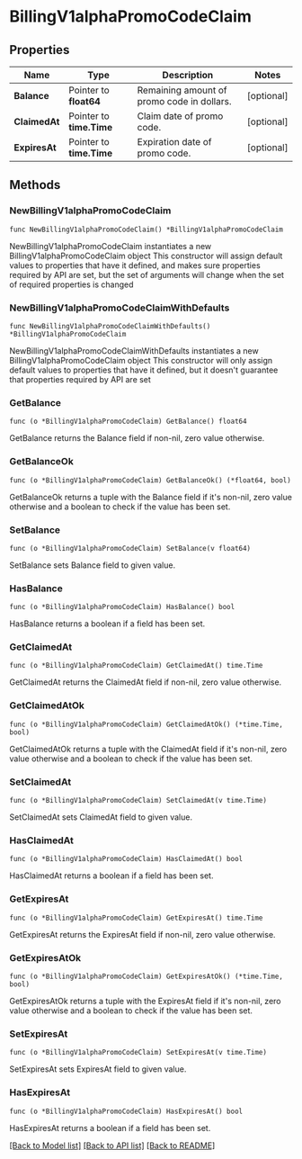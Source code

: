 # BillingV1alphaPromoCodeClaim

## Properties

Name | Type | Description | Notes
------------ | ------------- | ------------- | -------------
**Balance** | Pointer to **float64** | Remaining amount of promo code in dollars. | [optional] 
**ClaimedAt** | Pointer to **time.Time** | Claim date of promo code. | [optional] 
**ExpiresAt** | Pointer to **time.Time** | Expiration date of promo code. | [optional] 

## Methods

### NewBillingV1alphaPromoCodeClaim

`func NewBillingV1alphaPromoCodeClaim() *BillingV1alphaPromoCodeClaim`

NewBillingV1alphaPromoCodeClaim instantiates a new BillingV1alphaPromoCodeClaim object
This constructor will assign default values to properties that have it defined,
and makes sure properties required by API are set, but the set of arguments
will change when the set of required properties is changed

### NewBillingV1alphaPromoCodeClaimWithDefaults

`func NewBillingV1alphaPromoCodeClaimWithDefaults() *BillingV1alphaPromoCodeClaim`

NewBillingV1alphaPromoCodeClaimWithDefaults instantiates a new BillingV1alphaPromoCodeClaim object
This constructor will only assign default values to properties that have it defined,
but it doesn't guarantee that properties required by API are set

### GetBalance

`func (o *BillingV1alphaPromoCodeClaim) GetBalance() float64`

GetBalance returns the Balance field if non-nil, zero value otherwise.

### GetBalanceOk

`func (o *BillingV1alphaPromoCodeClaim) GetBalanceOk() (*float64, bool)`

GetBalanceOk returns a tuple with the Balance field if it's non-nil, zero value otherwise
and a boolean to check if the value has been set.

### SetBalance

`func (o *BillingV1alphaPromoCodeClaim) SetBalance(v float64)`

SetBalance sets Balance field to given value.

### HasBalance

`func (o *BillingV1alphaPromoCodeClaim) HasBalance() bool`

HasBalance returns a boolean if a field has been set.

### GetClaimedAt

`func (o *BillingV1alphaPromoCodeClaim) GetClaimedAt() time.Time`

GetClaimedAt returns the ClaimedAt field if non-nil, zero value otherwise.

### GetClaimedAtOk

`func (o *BillingV1alphaPromoCodeClaim) GetClaimedAtOk() (*time.Time, bool)`

GetClaimedAtOk returns a tuple with the ClaimedAt field if it's non-nil, zero value otherwise
and a boolean to check if the value has been set.

### SetClaimedAt

`func (o *BillingV1alphaPromoCodeClaim) SetClaimedAt(v time.Time)`

SetClaimedAt sets ClaimedAt field to given value.

### HasClaimedAt

`func (o *BillingV1alphaPromoCodeClaim) HasClaimedAt() bool`

HasClaimedAt returns a boolean if a field has been set.

### GetExpiresAt

`func (o *BillingV1alphaPromoCodeClaim) GetExpiresAt() time.Time`

GetExpiresAt returns the ExpiresAt field if non-nil, zero value otherwise.

### GetExpiresAtOk

`func (o *BillingV1alphaPromoCodeClaim) GetExpiresAtOk() (*time.Time, bool)`

GetExpiresAtOk returns a tuple with the ExpiresAt field if it's non-nil, zero value otherwise
and a boolean to check if the value has been set.

### SetExpiresAt

`func (o *BillingV1alphaPromoCodeClaim) SetExpiresAt(v time.Time)`

SetExpiresAt sets ExpiresAt field to given value.

### HasExpiresAt

`func (o *BillingV1alphaPromoCodeClaim) HasExpiresAt() bool`

HasExpiresAt returns a boolean if a field has been set.


[[Back to Model list]](../README.md#documentation-for-models) [[Back to API list]](../README.md#documentation-for-api-endpoints) [[Back to README]](../README.md)


